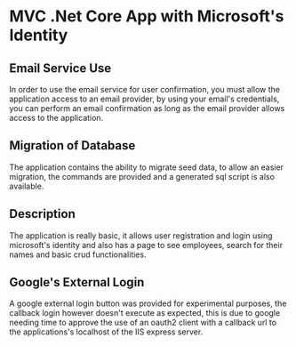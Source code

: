 # MVC .Net Core App with Microsoft's Identity

## Email Service Use

In order to use the email service for user confirmation, you must allow the application access to an email provider, by using your email's credentials, you can perform an email confirmation as long as the email provider allows access to the application.

## Migration of Database

The application contains the ability to migrate seed data, to allow an easier migration, the commands are provided and a generated sql script is also available.

## Description

The application is really basic, it allows user registration and login using microsoft's identity and also has a page to see employees, search for their names and basic crud functionalities.

## Google's External Login

A google external login button was provided for experimental purposes, the callback login however doesn't execute as expected, this is due to google needing time to approve the use of an oauth2 client with a callback url to the applications's localhost of the IIS express server.
